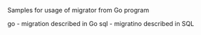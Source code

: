 Samples for usage of migrator from Go program

go  - migration described in Go
sql - migratino described in SQL
